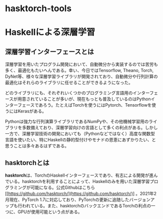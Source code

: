 # hasktorch-tools

# Haskellによる深層学習

## 深層学習インターフェースとは

深層学習を用いたプログラム開発において、自動微分から実装するのでは苦労も多く、最適化もたいへんである。幸い、今日ではTensorflow, Theano, Torch, DyNet等、様々な深層学習ライブラリが開発されており、自動微分や行列計算の最適化はそれらのライブラリに任せることができるようになった。

どのライブラリにも、それぞれいくつかのプログラミング言語用のインターフェースが用意されていることが多いが、現在もっとも普及しているのはPythonインターフェースであろう。たとえばTorchを使うにはPytorch、Tensorflowを使うにはKerasがある。

Pythonは強力な行列演算ライブラリであるNumPyや、その他機械学習用のライブラリを多数備えており、深層学習向けの言語として多くの利点がある。しかし一方で、深層学習技術の開発においても（Pythonなどではなく）高度な関数型言語を使いたい、特にHaskellの静的型付けやモナドの恩恵にあずかりたい、と思うことは多々あるはずである。

## hasktorchとは

**hasktorch**は、TorchのHaskellインターフェースであり、有志による開発が進んでいる。hasktorchを利用することによって、Haskellのみを用いた深層学習プログラミングが可能になる。公式Githubはこちら[[https://github.com/hasktorch/](https://github.com/hasktorch/)] 。2021年2月現在、PyTorch 1.7に対応しており、PyTorchの更新に追随したバージョンアップも行われている。また、hasktorchのバックエンドであるTorchの利点の一つに、GPUが使用可能という点がある。
